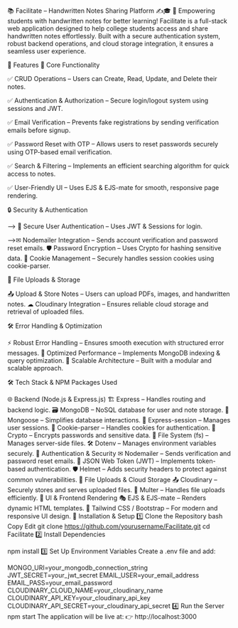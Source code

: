 📚 Facilitate – Handwritten Notes Sharing Platform ✍🎓
📌 Empowering students with handwritten notes for better learning!
Facilitate is a full-stack web application designed to help college students access and share handwritten notes effortlessly. Built with a secure authentication system, robust backend operations, and cloud storage integration, it ensures a seamless user experience.

🚀 Features
📜 Core Functionality

✅ CRUD Operations – Users can Create, Read, Update, and Delete their notes.

✅ Authentication & Authorization – Secure login/logout system using sessions and JWT.

✅ Email Verification – Prevents fake registrations by sending verification emails before signup.

✅ Password Reset with OTP – Allows users to reset passwords securely using OTP-based email verification.

✅ Search & Filtering – Implements an efficient searching algorithm for quick access to notes.

✅ User-Friendly UI – Uses EJS & EJS-mate for smooth, responsive page rendering.

🔒 Security & Authentication

--> 🔐 Secure User Authentication – Uses JWT & Sessions for login.

-->✉ Nodemailer Integration – Sends account verification and password reset emails.
🛡 Password Encryption – Uses Crypto for hashing sensitive data.
📁 Cookie Management – Securely handles session cookies using cookie-parser.

📂 File Uploads & Storage

📤 Upload & Store Notes – Users can upload PDFs, images, and handwritten notes.
☁ Cloudinary Integration – Ensures reliable cloud storage and retrieval of uploaded files.

🛠 Error Handling & Optimization

⚡ Robust Error Handling – Ensures smooth execution with structured error messages.
🚀 Optimized Performance – Implements MongoDB indexing & query optimization.
📝 Scalable Architecture – Built with a modular and scalable approach.

🛠 Tech Stack & NPM Packages Used

🌐 Backend (Node.js & Express.js)
🏗 Express – Handles routing and backend logic.
🗃 MongoDB – NoSQL database for user and note storage.
💾 Mongoose – Simplifies database interactions.
🔄 Express-session – Manages user sessions.
🍪 Cookie-parser – Handles cookies for authentication.
🔐 Crypto – Encrypts passwords and sensitive data.
📂 File System (fs) – Manages server-side files.
🛠 Dotenv – Manages environment variables securely.
📧 Authentication & Security
✉ Nodemailer – Sends verification and password reset emails.
🔑 JSON Web Token (JWT) – Implements token-based authentication.
🛡 Helmet – Adds security headers to protect against common vulnerabilities.
📂 File Uploads & Cloud Storage
📤 Cloudinary – Securely stores and serves uploaded files.
📁 Multer – Handles file uploads efficiently.
🎨 UI & Frontend Rendering
🎭 EJS & EJS-mate – Renders dynamic HTML templates.
🎨 Tailwind CSS / Bootstrap – For modern and responsive UI design.
📌 Installation & Setup
1️⃣ Clone the Repository
bash
Copy
Edit
git clone https://github.com/yourusername/Facilitate.git
cd Facilitate
2️⃣ Install Dependencies

npm install
3️⃣ Set Up Environment Variables
Create a .env file and add:

MONGO_URI=your_mongodb_connection_string
JWT_SECRET=your_jwt_secret
EMAIL_USER=your_email_address
EMAIL_PASS=your_email_password
CLOUDINARY_CLOUD_NAME=your_cloudinary_name
CLOUDINARY_API_KEY=your_cloudinary_api_key
CLOUDINARY_API_SECRET=your_cloudinary_api_secret
4️⃣ Run the Server
npm start
The application will be live at:
👉 http://localhost:3000

